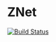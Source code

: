 # ZNet

[![Build Status](https://travis-ci.org/xaque208/znet.svg?branch=master)](https://travis-ci.org/xaque208/znet)
